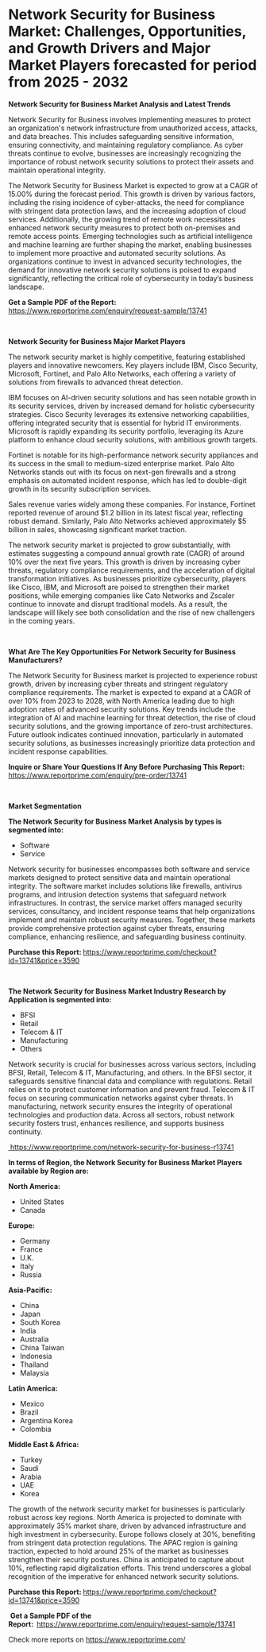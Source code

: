 <p><h1>Network Security for Business Market: Challenges, Opportunities, and Growth Drivers and Major Market Players forecasted for period from 2025 - 2032</h1></p><p><strong>Network Security for Business Market Analysis and Latest Trends</strong></p>
<p><p>Network Security for Business involves implementing measures to protect an organization's network infrastructure from unauthorized access, attacks, and data breaches. This includes safeguarding sensitive information, ensuring connectivity, and maintaining regulatory compliance. As cyber threats continue to evolve, businesses are increasingly recognizing the importance of robust network security solutions to protect their assets and maintain operational integrity.</p><p>The Network Security for Business Market is expected to grow at a CAGR of 15.00% during the forecast period. This growth is driven by various factors, including the rising incidence of cyber-attacks, the need for compliance with stringent data protection laws, and the increasing adoption of cloud services. Additionally, the growing trend of remote work necessitates enhanced network security measures to protect both on-premises and remote access points. Emerging technologies such as artificial intelligence and machine learning are further shaping the market, enabling businesses to implement more proactive and automated security solutions. As organizations continue to invest in advanced security technologies, the demand for innovative network security solutions is poised to expand significantly, reflecting the critical role of cybersecurity in today’s business landscape.</p></p>
<p><strong>Get a Sample PDF of the Report:&nbsp;</strong> <a href="https://www.reportprime.com/enquiry/request-sample/13741?utm_campaign=3116&utm_medium=2&utm_source=Github&utm_content=ia&utm_term=20032025&utm_id=network-security-for-business">https://www.reportprime.com/enquiry/request-sample/13741</a></p>
<p>&nbsp;</p>
<p><strong>Network Security for Business Major Market Players</strong></p>
<p><p>The network security market is highly competitive, featuring established players and innovative newcomers. Key players include IBM, Cisco Security, Microsoft, Fortinet, and Palo Alto Networks, each offering a variety of solutions from firewalls to advanced threat detection.</p><p>IBM focuses on AI-driven security solutions and has seen notable growth in its security services, driven by increased demand for holistic cybersecurity strategies. Cisco Security leverages its extensive networking capabilities, offering integrated security that is essential for hybrid IT environments. Microsoft is rapidly expanding its security portfolio, leveraging its Azure platform to enhance cloud security solutions, with ambitious growth targets.</p><p>Fortinet is notable for its high-performance network security appliances and its success in the small to medium-sized enterprise market. Palo Alto Networks stands out with its focus on next-gen firewalls and a strong emphasis on automated incident response, which has led to double-digit growth in its security subscription services.</p><p>Sales revenue varies widely among these companies. For instance, Fortinet reported revenue of around $1.2 billion in its latest fiscal year, reflecting robust demand. Similarly, Palo Alto Networks achieved approximately $5 billion in sales, showcasing significant market traction.</p><p>The network security market is projected to grow substantially, with estimates suggesting a compound annual growth rate (CAGR) of around 10% over the next five years. This growth is driven by increasing cyber threats, regulatory compliance requirements, and the acceleration of digital transformation initiatives. As businesses prioritize cybersecurity, players like Cisco, IBM, and Microsoft are poised to strengthen their market positions, while emerging companies like Cato Networks and Zscaler continue to innovate and disrupt traditional models. As a result, the landscape will likely see both consolidation and the rise of new challengers in the coming years.</p></p>
<p>&nbsp;</p>
<p><strong>What Are The Key Opportunities For Network Security for Business Manufacturers?</strong></p>
<p><p>The Network Security for Business market is projected to experience robust growth, driven by increasing cyber threats and stringent regulatory compliance requirements. The market is expected to expand at a CAGR of over 10% from 2023 to 2028, with North America leading due to high adoption rates of advanced security solutions. Key trends include the integration of AI and machine learning for threat detection, the rise of cloud security solutions, and the growing importance of zero-trust architectures. Future outlook indicates continued innovation, particularly in automated security solutions, as businesses increasingly prioritize data protection and incident response capabilities.</p></p>
<p><strong>Inquire or Share Your Questions If Any Before Purchasing This Report:</strong> <a href="https://www.reportprime.com/enquiry/pre-order/13741?utm_campaign=3116&utm_medium=2&utm_source=Github&utm_content=ia&utm_term=20032025&utm_id=network-security-for-business">https://www.reportprime.com/enquiry/pre-order/13741</a></p>
<p>&nbsp;</p>
<p><strong>Market Segmentation</strong></p>
<p><strong>The Network Security for Business Market Analysis by types is segmented into:</strong></p>
<p><ul><li>Software</li><li>Service</li></ul></p>
<p><p>Network security for businesses encompasses both software and service markets designed to protect sensitive data and maintain operational integrity. The software market includes solutions like firewalls, antivirus programs, and intrusion detection systems that safeguard network infrastructures. In contrast, the service market offers managed security services, consultancy, and incident response teams that help organizations implement and maintain robust security measures. Together, these markets provide comprehensive protection against cyber threats, ensuring compliance, enhancing resilience, and safeguarding business continuity.</p></p>
<p><strong>Purchase this Report:&nbsp;</strong><a href="https://www.reportprime.com/checkout?id=13741&price=3590&utm_campaign=3116&utm_medium=2&utm_source=Github&utm_content=ia&utm_term=20032025&utm_id=network-security-for-business">https://www.reportprime.com/checkout?id=13741&price=3590</a></p>
<p>&nbsp;</p>
<p><strong>The Network Security for Business Market Industry Research by Application is segmented into:</strong></p>
<p><ul><li>BFSI</li><li>Retail</li><li>Telecom & IT</li><li>Manufacturing</li><li>Others</li></ul></p>
<p><p>Network security is crucial for businesses across various sectors, including BFSI, Retail, Telecom & IT, Manufacturing, and others. In the BFSI sector, it safeguards sensitive financial data and compliance with regulations. Retail relies on it to protect customer information and prevent fraud. Telecom & IT focus on securing communication networks against cyber threats. In manufacturing, network security ensures the integrity of operational technologies and production data. Across all sectors, robust network security fosters trust, enhances resilience, and supports business continuity.</p></p>
<p><a href="https://www.reportprime.com/network-security-for-business-r13741?utm_campaign=3116&utm_medium=2&utm_source=Github&utm_content=ia&utm_term=20032025&utm_id=network-security-for-business">&nbsp;https://www.reportprime.com/network-security-for-business-r13741</a></p>
<p><strong>In terms of Region, the Network Security for Business Market Players available by Region are:</strong></p>
<p>
    <p> <strong> North America: </strong>
        <ul>
            <li>United States</li>
            <li>Canada</li>
        </ul>
        </p> 
    <p> <strong> Europe: </strong>
        <ul>
            <li>Germany</li>
            <li>France</li>
            <li>U.K.</li>
            <li>Italy</li>
            <li>Russia</li>
        </ul>
        </p> 
    <p> <strong> Asia-Pacific: </strong>
        <ul>
            <li>China</li>
            <li>Japan</li>
            <li>South Korea</li>
            <li>India</li>
            <li>Australia</li>
            <li>China Taiwan</li>
            <li>Indonesia</li>
            <li>Thailand</li>
            <li>Malaysia</li>
        </ul>
        </p> 
    <p> <strong> Latin America: </strong>
        <ul>
            <li>Mexico</li>
            <li>Brazil</li>
            <li>Argentina Korea</li>
            <li>Colombia</li>
        </ul>
        </p> 
    <p> <strong> Middle East & Africa: </strong>
        <ul>
            <li>Turkey</li>
            <li>Saudi</li>
            <li>Arabia</li>
            <li>UAE</li>
            <li>Korea</li>
        </ul>
    </p>
    </p>
<p><p>The growth of the network security market for businesses is particularly robust across key regions. North America is projected to dominate with approximately 35% market share, driven by advanced infrastructure and high investment in cybersecurity. Europe follows closely at 30%, benefiting from stringent data protection regulations. The APAC region is gaining traction, expected to hold around 25% of the market as businesses strengthen their security postures. China is anticipated to capture about 10%, reflecting rapid digitalization efforts. This trend underscores a global recognition of the imperative for enhanced network security solutions.</p></p>
<p><strong>Purchase this Report: </strong><a href="https://www.reportprime.com/checkout?id=13741&price=3590&utm_campaign=3116&utm_medium=2&utm_source=Github&utm_content=ia&utm_term=20032025&utm_id=network-security-for-business">https://www.reportprime.com/checkout?id=13741&price=3590</a></p>
<p>&nbsp;<strong>Get a Sample PDF of the Report:&nbsp;&nbsp;</strong><a href="https://www.reportprime.com/enquiry/request-sample/13741?utm_campaign=3116&utm_medium=2&utm_source=Github&utm_content=ia&utm_term=20032025&utm_id=network-security-for-business">https://www.reportprime.com/enquiry/request-sample/13741</a></p>
<p><strong></strong></p>
<p>Check more reports on <a href="https://www.reportprime.com/?utm_campaign=3116&utm_medium=2&utm_source=Github&utm_content=ia&utm_term=20032025&utm_id=network-security-for-business">https://www.reportprime.com/</a></p>